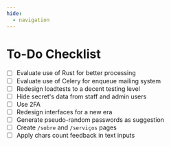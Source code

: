 ```yaml
---
hide:
  - navigation
---
```


# To-Do Checklist

- [ ] Evaluate use of Rust for better processing
- [ ] Evaluate use of Celery for enqueue mailing system
- [ ] Redesign loadtests to a decent testing level
- [ ] Hide secret's data from staff and admin users
- [ ] Use 2FA
- [ ] Redesign interfaces for a new era
- [ ] Generate pseudo-random passwords as suggestion
- [ ] Create `/sobre` and `/serviços` pages
- [ ] Apply chars count feedback in text inputs
